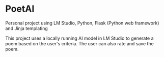 # PoetAI
Personal project using LM Studio, Python, Flask (Python web framework) and Jinja templating

This project uses a locally running AI model in LM Studio to generate a poem based on the user's criteria. The user can also rate and save the poem.
